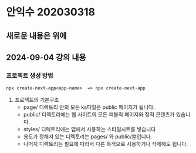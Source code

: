 # 안익수 202030318

## 새로운 내용은 위에

## 2024-09-04 강의 내용
### 프로젝트 생성 방법
`npx create-next-app<app-name>  => npx create-next-app`
1. 프로젝트의 기본구조
    - page/ 디렉토리 안의 모든 ks파일은 public 페이지가 됩니다.
    - public/ 디렉토리에는 웹 사이트의 모든 퍼블릭 페이지와 정적 콘텐츠가 있습니다.
    - styles/ 디렉토리에는 앱에서 사용하는 스타일시트를 넣습니다
    - 용도가 정해져 있는 디렉토리는 pages/ 와 public/뿐입니다.
    - 나머지 디렉토리는 필요에 따라서 다른 목적으로 사용하거나 삭제해도 됩니다.

